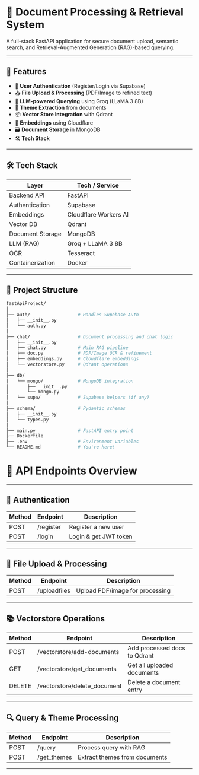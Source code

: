 # 📄 Document Processing & Retrieval System

A full-stack FastAPI application for secure document upload, semantic search, and Retrieval-Augmented Generation (RAG)-based querying.

---

## 🚀 Features

- 🔐 **User Authentication** (Register/Login via Supabase)  
- 📤 **File Upload & Processing** (PDF/Image to refined text)  
- 🧠 **LLM-powered Querying** using Groq (LLaMA 3 8B)  
- 🧾 **Theme Extraction** from documents  
- 📦 **Vector Store Integration** with Qdrant  
- 🧷 **Embeddings** using Cloudflare  
- 🗃️ **Document Storage** in MongoDB  
- 🛠️ **Tech Stack**

---

## 🛠️ Tech Stack

| Layer            | Tech / Service           |
|------------------|-------------------------|
| Backend API      | FastAPI                 |
| Authentication  | Supabase                |
| Embeddings      | Cloudflare Workers AI   |
| Vector DB       | Qdrant                  |
| Document Storage| MongoDB                 |
| LLM (RAG)       | Groq + LLaMA 3 8B       |
| OCR             | Tesseract               |
| Containerization| Docker                  |

---

## 📁 Project Structure

```bash
fastApiProject/
│
├── auth/                  # Handles Supabase Auth
│   ├── __init__.py
│   └── auth.py
│
├── chat/                  # Document processing and chat logic
│   ├── __init__.py
│   ├── chat.py            # Main RAG pipeline
│   ├── doc.py             # PDF/Image OCR & refinement
│   ├── embeddings.py      # Cloudflare embeddings
│   └── vectorstore.py     # Qdrant operations
│
├── db/
│   └── mongo/             # MongoDB integration
│       ├── __init__.py
│       └── mongo.py
│   └── supa/              # Supabase helpers (if any)
│
├── schema/                # Pydantic schemas
│   ├── __init__.py
│   └── types.py
│
├── main.py                # FastAPI entry point
├── Dockerfile
├── .env                   # Environment variables
└── README.md              # You're here!

```
# 📡 API Endpoints Overview

---

## 🔐 Authentication

| Method | Endpoint   | Description             |
|--------|------------|-------------------------|
| POST   | /register  | Register a new user     |
| POST   | /login     | Login & get JWT token   |

---

## 📁 File Upload & Processing

| Method | Endpoint      | Description                    |
|--------|---------------|--------------------------------|
| POST   | /uploadfiles  | Upload PDF/image for processing |

---

## 📚 Vectorstore Operations

| Method | Endpoint                  | Description                 |
|--------|---------------------------|-----------------------------|
| POST   | /vectorstore/add-documents | Add processed docs to Qdrant |
| GET    | /vectorstore/get_documents  | Get all uploaded documents    |
| DELETE | /vectorstore/delete_document | Delete a document entry      |

---

## 🔍 Query & Theme Processing

| Method | Endpoint    | Description                 |
|--------|-------------|-----------------------------|
| POST   | /query      | Process query with RAG      |
| POST   | /get_themes | Extract themes from documents |

---
